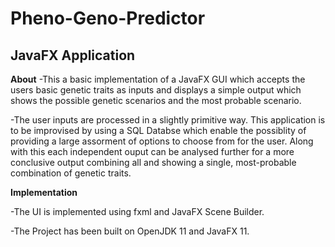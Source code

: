 # Pheno-Geno-Predictor

## JavaFX Application

**About**
-This a basic implementation of a JavaFX GUI which accepts the users basic genetic traits as inputs and displays
 a simple output which shows the possible genetic scenarios and the most probable scenario.

-The user inputs are processed in a slightly primitive way. This application is to be improvised by using a
 SQL Databse which enable the possiblity of providing a large assorment of options to choose from for the user.
 Along with this each independent ouput can be analysed further for a more conclusive output combining all and 
 showing a single, most-probable combination of genetic traits.
 
**Implementation**
 
 -The UI is implemented using fxml and JavaFX Scene Builder.

-The Project has been built on OpenJDK 11 and JavaFX 11.


 